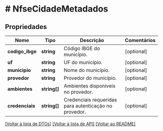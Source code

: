 # # NfseCidadeMetadados

## Propriedades

Nome | Tipo | Descrição | Comentários
------------ | ------------- | ------------- | -------------
**codigo_ibge** | **string** | Código IBGE do município. | [optional]
**uf** | **string** | UF do município. | [optional]
**municipio** | **string** | Nome do município. | [optional]
**provedor** | **string** | Provedor do município. | [optional]
**ambientes** | **string[]** | Ambientes disponíveis no provedor. | [optional]
**credenciais** | **string[]** | Credenciais requeridas para autenticação no provedor. | [optional]

[[Voltar à lista de DTOs]](../../README.md#models) [[Voltar à lista de API]](../../README.md#endpoints) [[Voltar ao README]](../../README.md)
